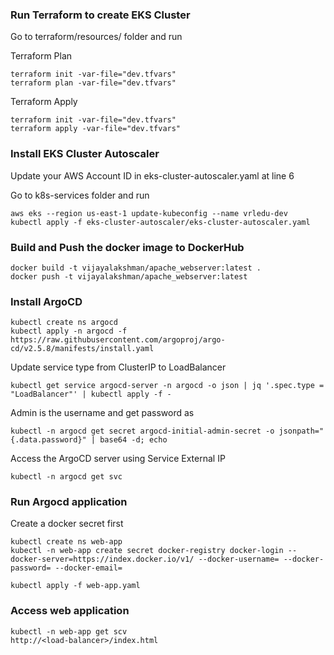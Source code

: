 ### Run Terraform to create EKS Cluster

Go to terraform/resources/ folder and run 

Terraform Plan
```
terraform init -var-file="dev.tfvars"
terraform plan -var-file="dev.tfvars"
```

Terraform Apply
```
terraform init -var-file="dev.tfvars"
terraform apply -var-file="dev.tfvars"
```

### Install EKS Cluster Autoscaler

Update your AWS Account ID in eks-cluster-autoscaler.yaml at line 6 

Go to k8s-services folder and run 

```
aws eks --region us-east-1 update-kubeconfig --name vrledu-dev
kubectl apply -f eks-cluster-autoscaler/eks-cluster-autoscaler.yaml
```

### Build and Push the docker image to DockerHub

```
docker build -t vijayalakshman/apache_webserver:latest .
docker push -t vijayalakshman/apache_webserver:latest
```

### Install ArgoCD 

```
kubectl create ns argocd
kubectl apply -n argocd -f https://raw.githubusercontent.com/argoproj/argo-cd/v2.5.8/manifests/install.yaml
```

Update service type from ClusterIP to LoadBalancer
```
kubectl get service argocd-server -n argocd -o json | jq '.spec.type = "LoadBalancer"' | kubectl apply -f -
```

Admin is the username and get password as
```
kubectl -n argocd get secret argocd-initial-admin-secret -o jsonpath="{.data.password}" | base64 -d; echo
```

Access the ArgoCD server using Service External IP
```
kubectl -n argocd get svc
```

### Run Argocd application

Create a docker secret first
```
kubectl create ns web-app
kubectl -n web-app create secret docker-registry docker-login --docker-server=https://index.docker.io/v1/ --docker-username= --docker-password= --docker-email=
```

```
kubectl apply -f web-app.yaml
```

### Access web application 

```
kubectl -n web-app get scv
http://<load-balancer>/index.html
```

